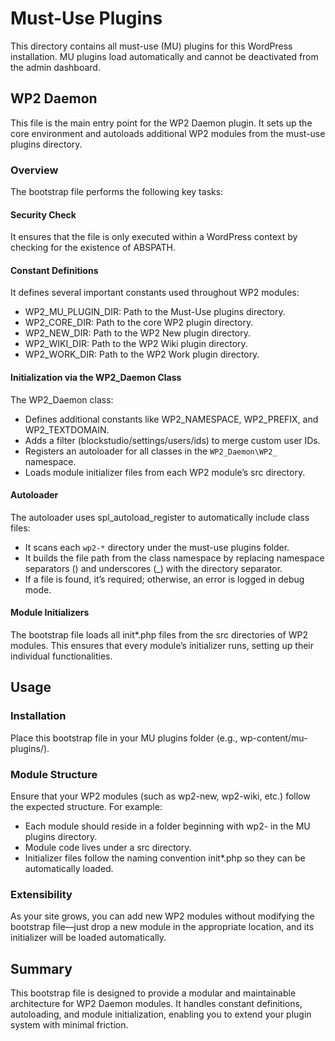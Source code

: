 # Must-Use Plugins

This directory contains all must-use (MU) plugins for this WordPress installation. MU plugins load automatically and cannot be deactivated from the admin dashboard.

## WP2 Daemon

This file is the main entry point for the WP2 Daemon plugin. It sets up the core environment and autoloads additional WP2 modules from the must-use plugins directory.

### Overview

The bootstrap file performs the following key tasks:

#### Security Check

It ensures that the file is only executed within a WordPress context by checking for the existence of ABSPATH.

#### Constant Definitions

It defines several important constants used throughout WP2 modules:

- WP2_MU_PLUGIN_DIR: Path to the Must-Use plugins directory.
- WP2_CORE_DIR: Path to the core WP2 plugin directory.
- WP2_NEW_DIR: Path to the WP2 New plugin directory.
- WP2_WIKI_DIR: Path to the WP2 Wiki plugin directory.
- WP2_WORK_DIR: Path to the WP2 Work plugin directory.

#### Initialization via the WP2_Daemon Class

The WP2_Daemon class:

- Defines additional constants like WP2_NAMESPACE, WP2_PREFIX, and WP2_TEXTDOMAIN.
- Adds a filter (blockstudio/settings/users/ids) to merge custom user IDs.
- Registers an autoloader for all classes in the `WP2_Daemon\WP2_` namespace.
- Loads module initializer files from each WP2 module’s src directory.

#### Autoloader

The autoloader uses spl_autoload_register to automatically include class files:

- It scans each `wp2-*` directory under the must-use plugins folder.
- It builds the file path from the class namespace by replacing namespace separators (\) and underscores (_) with the directory separator.
- If a file is found, it’s required; otherwise, an error is logged in debug mode.

#### Module Initializers

The bootstrap file loads all init*.php files from the src directories of WP2 modules. This ensures that every module’s initializer runs, setting up their individual functionalities.

## Usage

### Installation

Place this bootstrap file in your MU plugins folder (e.g., wp-content/mu-plugins/).

### Module Structure

Ensure that your WP2 modules (such as wp2-new, wp2-wiki, etc.) follow the expected structure. For example:

- Each module should reside in a folder beginning with wp2- in the MU plugins directory.
- Module code lives under a src directory.
- Initializer files follow the naming convention init*.php so they can be automatically loaded.

### Extensibility

As your site grows, you can add new WP2 modules without modifying the bootstrap file—just drop a new module in the appropriate location, and its initializer will be loaded automatically.

## Summary

This bootstrap file is designed to provide a modular and maintainable architecture for WP2 Daemon modules. It handles constant definitions, autoloading, and module initialization, enabling you to extend your plugin system with minimal friction.